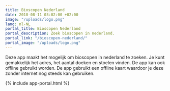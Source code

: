 ```yaml
---
title: Bioscopen Nederland
date: 2018-08-11 03:02:00 +02:00
image: "/uploads/logo.png"
lang: nl-NL
portal_title: Bioscopen Nederland
portal_description: Zoek bioscopen in nederland.
portal_link: "/bioscopen-nederland/"
portal_image: "/uploads/logo.png"
---
```


Deze app maakt het mogelijk om bioscopen in nederland te zoeken. Je kunt gemakkelijk het adres, het aantal doeken en stoelen vinden. De app kan ook offline gebruikt worden. De app gebruikt een offline kaart waardoor je deze zonder internet nog steeds kan gebruiken.

{% include app-portal.html %}